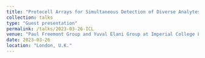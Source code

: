 ```yaml
---
title: "Protocell Arrays for Simultaneous Detection of Diverse Analytes"
collection: talks
type: "Guest presentation"
permalink: /talks/2023-03-26-ICL
venue: "Paul Freemont Group and Yuval Elani Group at Imperial College London"
date: 2023-03-26
location: "London, U.K."
---
```

